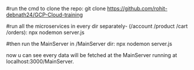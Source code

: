 #run the cmd to clone the repo:
git clone https://github.com/rohit-debnath24/GCP-Cloud-training

#run all the microservices in every dir separately- (/account /product /cart /orders):
npx nodemon server.js 

#then run the MainServer in /MainServer dir:
npx nodemon server.js 

now u can see every data will be fetched at the MainServer running at localhost:3000/MainServer.
